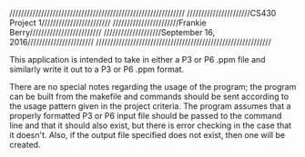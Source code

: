 /////////////////////////////////////////////////////////////
//////////////////////CS430 Project 1////////////////////////
///////////////////////Frankie Berry/////////////////////////
////////////////////September 16, 2016///////////////////////
/////////////////////////////////////////////////////////////

 This application is intended to take in either a P3 or P6 .ppm file and similarly write it out to a P3 or P6 .ppm format.

 There are no special notes regarding the usage of the program; the program can be built from the makefile and commands should be sent
according to the usage pattern given in the project criteria. The program assumes that a properly formatted P3 or P6 input file
should be passed to the command line and that it should also exist, but there is error checking in the case that it doesn't. Also, if
the output file specified does not exist, then one will be created.